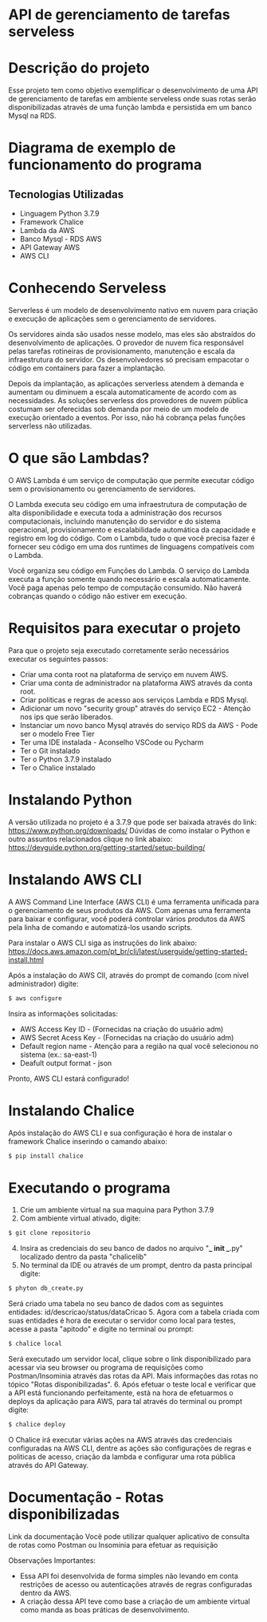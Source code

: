 # API de gerenciamento de tarefas serveless

# Descrição do projeto

Esse projeto tem como objetivo exemplificar o desenvolvimento de uma API de gerenciamento de tarefas em ambiente serveless onde suas rotas serão disponibilizadas através de uma função lambda e persistida em um banco Mysql na RDS.

# Diagrama de exemplo de funcionamento do programa


## Tecnologias Utilizadas

- Linguagem Python 3.7.9
- Framework Chalice
- Lambda da AWS
- Banco Mysql - RDS AWS
- API Gateway AWS
- AWS CLI

# Conhecendo Serveless

Serverless é um modelo de desenvolvimento nativo em nuvem para criação e execução de aplicações sem o gerenciamento de servidores.

Os servidores ainda são usados nesse modelo, mas eles são abstraídos do desenvolvimento de aplicações. O provedor de nuvem fica responsável pelas tarefas rotineiras de provisionamento, manutenção e escala da infraestrutura do servidor. Os desenvolvedores só precisam empacotar o código em containers para fazer a implantação.

Depois da implantação, as aplicações serverless atendem à demanda e aumentam ou diminuem a escala automaticamente de acordo com as necessidades. As soluções serverless dos provedores de nuvem pública costumam ser oferecidas sob demanda por meio de um modelo de execução orientado a eventos. Por isso, não há cobrança pelas funções serverless não utilizadas.

# O que são Lambdas?

O AWS Lambda é um serviço de computação que permite executar código sem o provisionamento ou gerenciamento de servidores.

O Lambda executa seu código em uma infraestrutura de computação de alta disponibilidade e executa toda a administração dos recursos computacionais, incluindo manutenção do servidor e do sistema operacional, provisionamento e escalabilidade automática da capacidade e registro em log do código. Com o Lambda, tudo o que você precisa fazer é fornecer seu código em uma dos runtimes de linguagens compatíveis com o Lambda.

Você organiza seu código em Funções do Lambda. O serviço do Lambda executa a função somente quando necessário e escala automaticamente. Você paga apenas pelo tempo de computação consumido. Não haverá cobranças quando o código não estiver em execução.



# Requisitos para executar o projeto

Para que o projeto seja executado corretamente serão necessários executar os seguintes passos:

- Criar uma conta root na plataforma de serviço em nuvem AWS.
- Criar uma conta de administrador na plataforma AWS através da conta root.
- Criar politicas e regras de acesso aos serviços Lambda e RDS Mysql.
- Adicionar um novo "security group" através do serviço EC2 - Atenção nos ips que serão liberados.
- Instanciar um novo banco Mysql através do serviço RDS da AWS - Pode ser o modelo Free Tier
- Ter uma IDE instalada - Aconselho VSCode ou Pycharm
- Ter o Git instalado
- Ter o Python 3.7.9 instalado
- Ter o Chalice instalado

# Instalando Python

A versão utilizada no projeto é a 3.7.9 que pode ser baixada através do link:
https://www.python.org/downloads/
Dúvidas de como instalar o Python e outro assuntos relacionados clique no link abaixo:
https://devguide.python.org/getting-started/setup-building/

# Instalando AWS CLI

A AWS Command Line Interface (AWS CLI) é uma ferramenta unificada para o gerenciamento de seus produtos da AWS. Com apenas uma ferramenta para baixar e configurar, você poderá controlar vários produtos da AWS pela linha de comando e automatizá-los usando scripts.

Para instalar o AWS CLI siga as instruções do link abaixo:
https://docs.aws.amazon.com/pt_br/cli/latest/userguide/getting-started-install.html

Após a instalação do AWS ClI, através do prompt de comando (com nível administrador) digite:

```sh
$ aws configure
```

Insira as informações solicitadas:

- AWS Access Key ID - (Fornecidas na criação do usuário adm)
- AWS Secret Acess Key - (Fornecidas na criação do usuário adm)
- Default region name - Atenção para a região na qual você selecionou no sistema (ex.: sa-east-1)
- Deafult output format - json

Pronto, AWS CLI estará configurado!

# Instalando Chalice

Após instalação do AWS CLI e sua configuração é hora de instalar o framework Chalice inserindo o camando abaixo:
```sh
$ pip install chalice
```

# Executando o programa

1. Crie um ambiente virtual na sua maquina para Python 3.7.9
2. Com ambiente virtual ativado, digite:

```sh
$ git clone repositorio
```

4. Insira as credenciais do seu banco de dados no arquivo "**_ init _**.py" localizado dentro da pasta "chalicelib"
5. No terminal da IDE ou através de um prompt, dentro da pasta principal digite:

```sh
$ phyton db_create.py
```

Será criado uma tabela no seu banco de dados com as seguintes entidades: id/descricao/status/dataCricao 5. Agora com a tabela criada com suas entidades é hora de executar o servidor como local para testes, acesse a pasta "apitodo" e digite no terminal ou prompt:

```sh
$ chalice local
```

Será executado um servidor local, clique sobre o link disponibilizado para acessar via seu browser ou programa de requisições como Postman/Insominia através das rotas da API. Mais informações das rotas no tópico "Rotas disponibilizadas". 6. Após efetuar o teste local e verificar que a API está funcionando perfeitamente, está na hora de efetuarmos o deploys da aplicação para AWS, para tal através do terminal ou prompt digite:

```sh
$ chalice deploy
```

O Chalice irá executar várias ações na AWS através das credenciais configuradas na AWS CLI, dentre as ações são configurações de regras e politicas de acesso, criação da lambda e configurar uma rota pública através do API Gateway.

# Documentação - Rotas disponibilizadas

Link da documentação
Vocë pode utilizar qualquer aplicativo de consulta de rotas como Postman ou Insominia para efetuar as requisição

Observações Importantes:

- Essa API foi desenvolvida de forma simples não levando em conta restrições de acesso ou autenticações através de regras configuradas dentro da AWS.
- A criação dessa API teve como base a criação de um ambiente virtual como manda as boas práticas de desenvolvimento.

